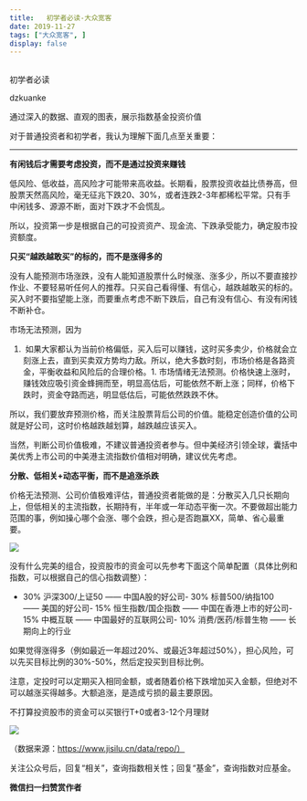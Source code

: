 ```yaml
---
title:   初学者必读-大众宽客
date: 2019-11-27
tags: ["大众宽客", ]
display: false
---
```



## 



初学者必读




dzkuanke




通过深入的数据、直观的图表，展示指数基金投资价值


对于普通投资者和初学者，我认为理解下面几点至关重要：



****

**有闲钱后才需要考虑投资，而不是通过投资来赚钱**



低风险、低收益，高风险才可能带来高收益。长期看，股票投资收益比债券高，但股票天然高风险，毫无征兆下跌20、30%，或者连跌2-3年都稀松平常。只有手中闲钱多、源源不断，面对下跌才不会慌乱。



所以，投资第一步是根据自己的可投资资产、现金流、下跌承受能力，确定股市投资额度。





**只买“越跌越敢买”的标的，而不是涨得多的<strong style="white-space: normal;">**</strong>



没有人能预测市场涨跌，没有人能知道股票什么时候涨、涨多少，所以不要直接抄作业、不要轻易听任何人的推荐。只买自己看得懂、有信心，越跌越敢买的标的。买入时不要指望能上涨，而要重点考虑不断下跌后，自己有没有信心、有没有闲钱不断补仓。



市场无法预测，因为
1. &nbsp;如果大家都认为当前价格偏低，买入后可以赚钱，这时买多卖少，价格就会立刻涨上去，直到买卖双方势均力敌。所以，绝大多数时刻，市场价格是各路资金，平衡收益和风险后的合理价格。1. 市场情绪无法预测。价格快速上涨时，赚钱效应吸引资金蜂拥而至，明显高估后，可能依然不断上涨；同样，价格下跌时，资金夺路而逃，明显低估后，可能依然跌跌不休。


所以，我们要放弃预测价格，而关注股票背后公司的价值。能稳定创造价值的公司就是好公司，这时价格越跌越划算，越跌越应该买入。



当然，判断公司价值极难，不建议普通投资者参与。但中美经济引领全球，囊括中美优秀上市公司的中美港主流指数价值相对明确，建议优先考虑。





**分散、低相关+动态平衡，<strong style="white-space: normal;">而不是追涨杀跌**</strong>



价格无法预测、公司价值极难评估，普通投资者能做的是：分散买入几只长期向上，但低相关的主流指数，长期持有，半年或一年动态平衡一次。不要做超出能力范围的事，例如操心哪个会涨、哪个会跌，担心是否跑赢XX，简单、省心最重要。



<img class="rich_pages js_insertlocalimg" data-ratio="0.6305609284332688" data-s="300,640" src="https://mmbiz.qpic.cn/mmbiz_png/PKw3FQPmhIiaY0N9epN1GBpfziaSAubV9LHmtSaLDfLdpP55veHfn6KGrLyp6VZHZ9y892fRk9kacjAicNHodFSxQ/640?wx_fmt=png" data-type="png" data-w="1034" style="text-align: center;font-family: mp-quote, -apple-system-font, BlinkMacSystemFont, &quot;Helvetica Neue&quot;, &quot;PingFang SC&quot;, &quot;Hiragino Sans GB&quot;, &quot;Microsoft YaHei UI&quot;, &quot;Microsoft YaHei&quot;, Arial, sans-serif;"/>



没有什么完美的组合，投资股市的资金可以先参考下面这个简单配置（具体比例和指数，可以根据自己的信心指数调整）：
- 30% 沪深300/上证50 —— 中国A股的好公司- 30% 标普500/纳指100 ——&nbsp;美国的好公司- 15% 恒生指数/国企指数 —— 中国在香港上市的好公司- 15% 中概互联 —— 中国最好的互联网公司- 10% 消费/医药/标普生物 —— 长期向上的行业


如果觉得涨得多（例如最近一年超过20%、或最近3年超过50%），担心风险，可以先买目标比例的30%-50%，然后定投买到目标比例。



注意，定投时可以定期买入相同金额，或者随着价格下跌增加买入金额，但绝对不可以越涨买得越多。大额追涨，是造成亏损的最主要原因。



不打算投资股市的资金可以买银行T+0或者3-12个月理财

<img class="rich_pages js_insertlocalimg" data-ratio="0.8053949903660886" data-s="300,640" src="https://mmbiz.qpic.cn/mmbiz_png/PKw3FQPmhIh2pjf63ApX2QFCibRq3wzdzibYb0V6ibWanOWzb9BDfdm1VSIEm189eMrNyRf14DaKEwoMosf3lXuGg/640?wx_fmt=png" data-type="png" data-w="1038" style=""/>

（数据来源：https://www.jisilu.cn/data/repo/）



关注公众号后，回复“相关”，查询指数相关性；回复“基金”，查询指数对应基金。


**微信扫一扫赞赏作者**